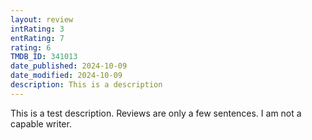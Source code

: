 ```yaml
---
layout: review
intRating: 3
entRating: 7
rating: 6
TMDB_ID: 341013
date_published: 2024-10-09
date_modified: 2024-10-09
description: This is a description
---
```


This is a test description. Reviews are only a few sentences. I am not a capable writer.
